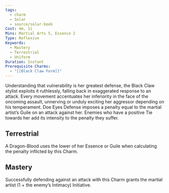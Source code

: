 ```yaml
---
tags:
  - charm
  - Solar
  - source/solar-book
Cost: 4m, 1i
Mins: Martial Arts 5, Essence 2
Type: Reflexive
Keywords:
  - Mastery
  - Terrestrial
  - Uniform
Duration: Instant
Prerequisite Charms:
  - "[[Black Claw Form]]"
---
```

Understanding that vulnerability is her greatest defense, the Black Claw stylist exploits it ruthlessly, falling back in exaggerated response to an attack. Every movement accentuates her inferiority in the face of the oncoming assault, unnerving or unduly exciting her aggressor depending on his temperament. Doe Eyes Defense imposes a penalty equal to the martial artist’s Guile on an attack against her. Enemies who have a positive Tie towards her add its intensity to the penalty they suffer. 

## Terrestrial

A Dragon-Blood uses the lower of her Essence or Guile when calculating the penalty inflicted by this Charm. 

## Mastery

Successfully defending against an attack with this Charm grants the martial artist (1 + the enemy’s Intimacy) Initiative.
